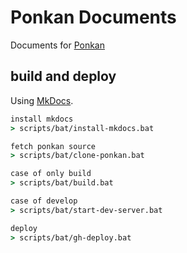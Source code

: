 # Ponkan Documents

Documents for [Ponkan](https://github.com/studiomikan/ponkan)

## build and deploy

Using [MkDocs](https://github.com/mkdocs/mkdocs/).

```bat
install mkdocs
> scripts/bat/install-mkdocs.bat

fetch ponkan source
> scripts/bat/clone-ponkan.bat

case of only build
> scripts/bat/build.bat

case of develop
> scripts/bat/start-dev-server.bat

deploy
> scripts/bat/gh-deploy.bat
```
